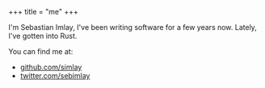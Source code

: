 +++
title = "me"
+++

I'm Sebastian Imlay, I've been writing software for a few years now. Lately, I've gotten into Rust.

You can find me at:
* [github.com/simlay](https://github.com/simlay)
* [twitter.com/sebimlay](https://twitter.com/simlay)
